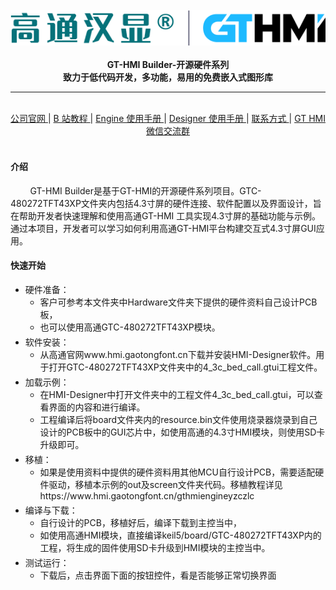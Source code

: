 <br/>

<div align="center">
    <img src="images/logo.png">
</div>

<br/>
<div align="center">  <a><b>GT-HMI Builder-开源硬件系列</b></a></div>
<div align="center">  <a><b>致力于低代码开发，多功能，易用的免费嵌入式图形库</b></a></div>

---

<br/>
<div align="center"
>
    <a href="https://www.hmi.gaotongfont.cn/kfgj"
    > 公司官网 </a> |
    <a href="https://space.bilibili.com/3493293474188211/video"
    > B 站教程 </a> |
    <a href="https://www.hmi.gaotongfont.cn/kfgj#/#hmiEngine"
    > Engine 使用手册 </a> |
    <a href="https://www.hmi.gaotongfont.cn/kfgj#/#hmidesigner"
    > Designer 使用手册 </a> |
    <a href="http://isite.baidu.com/site/wjz7qkrv/406a2b0c-f9c7-4a08-a47a-662e862b2af4?ch=48&wid=498ccd5c05334f21a2142ba3cf628964_0_0&field=&orderBy=&categoryId=undefined&title=%E8%81%94%E7%B3%BB%E6%88%91%E4%BB%AC"
    > 联系方式 </a> |
    <a href="https://genitop-1317577547.cos.ap-nanjing.myqcloud.com/GT-HMI/GT-HMI-Groups/GT-HMI%20Communication%20groups.jpg"
    > GT HMI微信交流群 </a>
</div>
<br/>

#### 介绍
&nbsp;&nbsp;&nbsp;&nbsp;&nbsp;&nbsp;&nbsp;&nbsp;GT-HMI Builder是基于GT-HMI的开源硬件系列项目。GTC-480272TFT43XP文件夹内包括4.3寸屏的硬件连接、软件配置以及界面设计，旨在帮助开发者快速理解和使用高通GT-HMI 工具实现4.3寸屏的基础功能与示例。通过本项目，开发者可以学习如何利用高通GT-HMI平台构建交互式4.3寸屏GUI应用。


#### 快速开始
<ul>
<li style="margin-bottom: 4px;">硬件准备：<ul>
<li>客户可参考本文件夹中Hardware文件夹下提供的硬件资料自己设计PCB板，</li><li>也可以使用高通GTC-480272TFT43XP模块。</li></ul></li>
<li style="margin-bottom: 4px;">软件安装：<ul>
<li>从高通官网www.hmi.gaotongfont.cn下载并安装HMI-Designer软件。用于打开GTC-480272TFT43XP文件夹中的4_3c_bed_call.gtui工程文件。</li></ul></li>
<li style="margin-bottom: 4px;">加载示例：<ul>
<li>在HMI-Designer中打开文件夹中的工程文件4_3c_bed_call.gtui，可以查看界面的内容和进行编译。</li><li>工程编译后将board文件夹内的resource.bin文件使用烧录器烧录到自己设计的PCB板中的GUI芯片中，如使用高通的4.3寸HMI模块，则使用SD卡升级即可。</li></ul></li>
<li style="margin-bottom: 4px;">移植：<ul>
<li>如果是使用资料中提供的硬件资料用其他MCU自行设计PCB，需要适配硬件驱动，移植本示例的out及screen文件夹代码。移植教程详见https://www.hmi.gaotongfont.cn/gthmiengineyzczlc</li></ul></li>
<li style="margin-bottom: 4px;">编译与下载：<ul>
<li>自行设计的PCB，移植好后，编译下载到主控当中，</li><li>如使用高通HMI模块，直接编译keil5/board/GTC-480272TFT43XP内的工程，将生成的固件使用SD卡升级到HMI模块的主控当中。</li></ul></li>
<li style="margin-bottom: 4px;">测试运行：<ul>
<li>下载后，点击界面下面的按钮控件，看是否能够正常切换界面</li></ul></li>
</ul>




